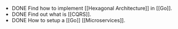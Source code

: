 - DONE Find how to implement [[Hexagonal Architecture]] in [[Go]].
- DONE Find out what is [[CQRS]].
- DONE How to setup a [[Go]] [[Microservices]].